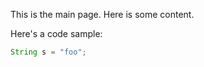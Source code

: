 ---
---

This is the main page. Here is some content.

Here's a code sample:

```java
String s = "foo";
```
